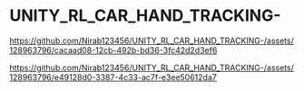# UNITY_RL_CAR_HAND_TRACKING-





https://github.com/Nirab123456/UNITY_RL_CAR_HAND_TRACKING-/assets/128963796/cacaad08-12cb-492b-bd36-3fc42d2d3ef6











https://github.com/Nirab123456/UNITY_RL_CAR_HAND_TRACKING-/assets/128963796/e49128d0-3387-4c33-ac7f-e3ee50612da7




